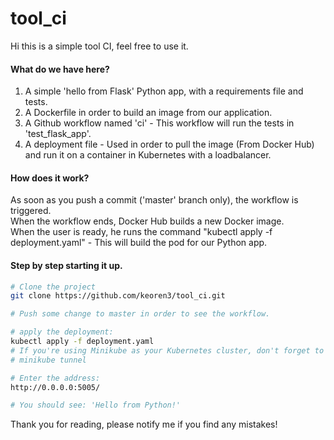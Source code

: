 # tool_ci
Hi this is a simple tool CI, feel free to use it.

#### What do we have here?
1. A simple 'hello from Flask' Python app, with a requirements file and tests.  
2. A Dockerfile in order to build an image from our application.  
3. A Github workflow named 'ci' - This workflow will run the tests in 'test_flask_app'.  
4. A deployment file - Used in order to pull the image (From Docker Hub) and run it on a container in Kubernetes with a loadbalancer.  

#### How does it work?
As soon as you push a commit ('master' branch only), the workflow is triggered.  
When the workflow ends, Docker Hub builds a new Docker image.  
When the user is ready, he runs the command "kubectl apply -f deployment.yaml" - This will build the pod for our Python app.

#### Step by step starting it up.
```bash
# Clone the project
git clone https://github.com/keoren3/tool_ci.git

# Push some change to master in order to see the workflow.

# apply the deployment:
kubectl apply -f deployment.yaml
# If you're using Minikube as your Kubernetes cluster, don't forget to run the command:
# minikube tunnel

# Enter the address:
http://0.0.0.0:5005/

# You should see: 'Hello from Python!'
```

Thank you for reading, please notify me if you find any mistakes!
